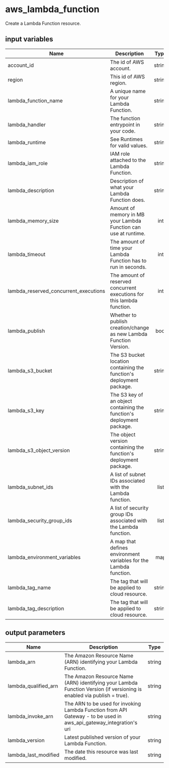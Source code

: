 # aws_lambda_function

Create a Lambda Function resource.

## input variables

| Name | Description | Type | Default | Required |
|------|-------------|:----:|:-----:|:-----:|
|account_id|The id of AWS account.|string||Yes|
|region|This id of AWS region.|string||Yes|
|lambda_function_name|A unique name for your Lambda Function.|string||Yes|
|lambda_handler|The function entrypoint in your code.|string||Yes|
|lambda_runtime|See Runtimes for valid values.|string|nodejs6.10|No|
|lambda_iam_role|IAM role attached to the Lambda Function.|string||Yes|
|lambda_description|Description of what your Lambda Function does.|string|""|No|
|lambda_memory_size|Amount of memory in MB your Lambda Function can use at runtime.|int|128|No|
|lambda_timeout|The amount of time your Lambda Function has to run in seconds.|int|3|No|
|lambda_reserved_concurrent_executions|The amount of reserved concurrent executions for this lambda function.|int|0|No|
|lambda_publish|Whether to publish creation/change as new Lambda Function Version.|bool|false|No|
|lambda_s3_bucket|The S3 bucket location containing the function's deployment package.|string||Yes|
|lambda_s3_key|The S3 key of an object containing the function's deployment package.|string||Yes|
|lambda_s3_object_version|The object version containing the function's deployment package.|string||Yes|
|lambda_subnet_ids|A list of subnet IDs associated with the Lambda function.|list|[]|No|
|lambda_security_group_ids|A list of security group IDs associated with the Lambda function.|list|[]|No|
|lambda_environment_variables|A map that defines environment variables for the Lambda function.|map|{}|No|
|lambda_tag_name|The tag that will be applied to cloud resource.|string|{{ name }}|No|
|lambda_tag_description|The tag that will be applied to cloud resource.|string|Managed by Terrahub|No|


## output parameters

| Name | Description | Type |
|------|-------------|:----:|
|lambda_arn|The Amazon Resource Name (ARN) identifying your Lambda Function.|string|
|lambda_qualified_arn|The Amazon Resource Name (ARN) identifying your Lambda Function Version (if versioning is enabled via publish = true).|string|
|lambda_invoke_arn|The ARN to be used for invoking Lambda Function from API Gateway - to be used in aws_api_gateway_integration's uri|string|
|lambda_version|Latest published version of your Lambda Function.|string|
|lambda_last_modified|The date this resource was last modified.|string|

